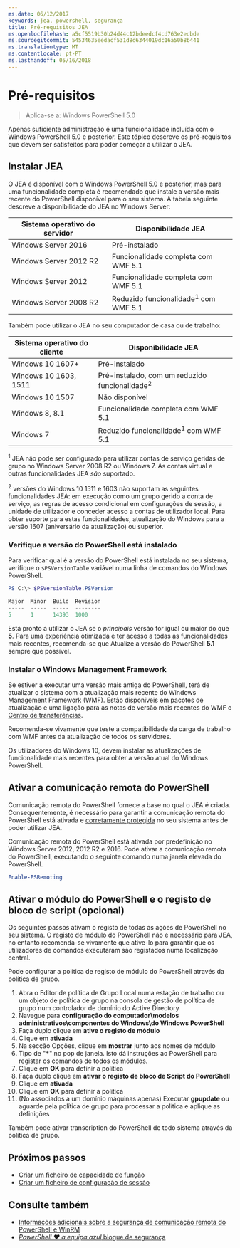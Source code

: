 ```yaml
---
ms.date: 06/12/2017
keywords: jea, powershell, segurança
title: Pré-requisitos JEA
ms.openlocfilehash: a5cf5519b30b24d44c12bdeedcf4cd763e2edbde
ms.sourcegitcommit: 54534635eedacf531d8d6344019dc16a50b8b441
ms.translationtype: MT
ms.contentlocale: pt-PT
ms.lasthandoff: 05/16/2018
---
```

# <a name="prerequisites"></a>Pré-requisitos

> Aplica-se a: Windows PowerShell 5.0

Apenas suficiente administração é uma funcionalidade incluída com o Windows PowerShell 5.0 e posterior.
Este tópico descreve os pré-requisitos que devem ser satisfeitos para poder começar a utilizar o JEA.

## <a name="install-jea"></a>Instalar JEA

O JEA é disponível com o Windows PowerShell 5.0 e posterior, mas para uma funcionalidade completa é recomendado que instale a versão mais recente do PowerShell disponível para o seu sistema.
A tabela seguinte descreve a disponibilidade do JEA no Windows Server:

Sistema operativo do servidor   | Disponibilidade JEA
--------------------------|--------------------------------
Windows Server 2016       | Pré-instalado
Windows Server 2012 R2    | Funcionalidade completa com WMF 5.1
Windows Server 2012       | Funcionalidade completa com WMF 5.1
Windows Server 2008 R2    | Reduzido funcionalidade<sup>1</sup> com WMF 5.1

Também pode utilizar o JEA no seu computador de casa ou de trabalho:

Sistema operativo do cliente   | Disponibilidade JEA
--------------------------|-----------------------------------------------------
Windows 10 1607+          | Pré-instalado
Windows 10 1603, 1511     | Pré-instalado, com um reduzido funcionalidade<sup>2</sup>
Windows 10 1507           | Não disponível
Windows 8, 8.1            | Funcionalidade completa com WMF 5.1
Windows 7                 | Reduzido funcionalidade<sup>1</sup> com WMF 5.1

<sup>1</sup> JEA não pode ser configurado para utilizar contas de serviço geridas de grupo no Windows Server 2008 R2 ou Windows 7.
As contas virtual e outras funcionalidades JEA *são* suportado.

<sup>2</sup> versões do Windows 10 1511 e 1603 não suportam as seguintes funcionalidades JEA: em execução como um grupo gerido a conta de serviço, as regras de acesso condicional em configurações de sessão, a unidade de utilizador e conceder acesso a contas de utilizador local.
Para obter suporte para estas funcionalidades, atualização do Windows para a versão 1607 (aniversário da atualização) ou superior.

### <a name="check-which-version-of-powershell-is-installed"></a>Verifique a versão do PowerShell está instalado

Para verificar qual é a versão do PowerShell está instalada no seu sistema, verifique o `$PSVersionTable` variável numa linha de comandos do Windows PowerShell.

```powershell
PS C:\> $PSVersionTable.PSVersion

Major  Minor  Build  Revision
-----  -----  -----  --------
5      1      14393  1000
```

Está pronto a utilizar o JEA se o *principais* versão for igual ou maior do que **5**.
Para uma experiência otimizada e ter acesso a todas as funcionalidades mais recentes, recomenda-se que Atualize a versão do PowerShell **5.1** sempre que possível.

### <a name="install-windows-management-framework"></a>Instalar o Windows Management Framework

Se estiver a executar uma versão mais antiga do PowerShell, terá de atualizar o sistema com a atualização mais recente do Windows Management Framework (WMF).
Estão disponíveis em pacotes de atualização e uma ligação para as notas de versão mais recentes do WMF o [Centro de transferências](https://aka.ms/WMF5).

Recomenda-se vivamente que teste a compatibilidade da carga de trabalho com WMF antes da atualização de todos os servidores.

Os utilizadores do Windows 10, devem instalar as atualizações de funcionalidade mais recentes para obter a versão atual do Windows PowerShell.

## <a name="enable-powershell-remoting"></a>Ativar a comunicação remota do PowerShell

Comunicação remota do PowerShell fornece a base no qual o JEA é criada.
Consequentemente, é necessário para garantir a comunicação remota do PowerShell está ativada e [corretamente protegida](https://msdn.microsoft.com/powershell/scripting/setup/winrmsecurity) no seu sistema antes de poder utilizar JEA.

Comunicação remota do PowerShell está ativada por predefinição no Windows Server 2012, 2012 R2 e 2016.
Pode ativar a comunicação remota do PowerShell, executando o seguinte comando numa janela elevada do PowerShell.

```powershell
Enable-PSRemoting
```

## <a name="enable-powershell-module-and-script-block-logging-optional"></a>Ativar o módulo do PowerShell e o registo de bloco de script (opcional)

Os seguintes passos ativam o registo de todas as ações de PowerShell no seu sistema.
O registo de módulo do PowerShell não é necessário para JEA, no entanto recomenda-se vivamente que ative-lo para garantir que os utilizadores de comandos executaram são registados numa localização central.

Pode configurar a política de registo de módulo do PowerShell através da política de grupo.

1. Abra o Editor de política de Grupo Local numa estação de trabalho ou um objeto de política de grupo na consola de gestão de política de grupo num controlador de domínio do Active Directory
2. Navegue para **configuração do computador\\modelos administrativos\\componentes do Windows\\do Windows PowerShell**
3. Faça duplo clique em **ative o registo de módulo**
4. Clique em **ativada**
5. Na secção Opções, clique em **mostrar** junto aos nomes de módulo
6. Tipo de "**\***" no pop de janela. Isto dá instruções ao PowerShell para registar os comandos de todos os módulos.
7. Clique em **OK** para definir a política
8. Faça duplo clique em **ativar o registo de bloco de Script do PowerShell**
9. Clique em **ativada**
10. Clique em **OK** para definir a política
11. (No associados a um domínio máquinas apenas) Executar **gpupdate** ou aguarde pela política de grupo para processar a política e aplique as definições

Também pode ativar transcription do PowerShell de todo sistema através da política de grupo.

## <a name="next-steps"></a>Próximos passos

- [Criar um ficheiro de capacidade de função](role-capabilities.md)
- [Criar um ficheiro de configuração de sessão](session-configurations.md)

## <a name="see-also"></a>Consulte também

- [Informações adicionais sobre a segurança de comunicação remota do PowerShell e WinRM](https://msdn.microsoft.com/powershell/scripting/setup/winrmsecurity)
- [*PowerShell ♥ a equipa azul* blogue de segurança](https://blogs.msdn.microsoft.com/powershell/2015/06/09/powershell-the-blue-team/)